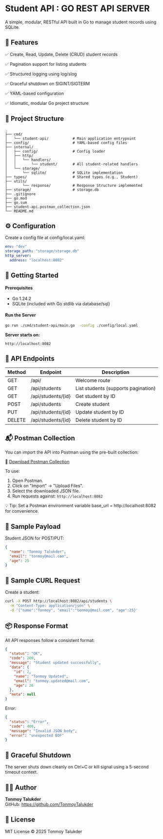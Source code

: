 # Student API : GO REST API SERVER
A simple, modular, RESTful API built in Go to manage student records using SQLite.

## 🚀 Features
✅ Create, Read, Update, Delete (CRUD) student records

✅ Pagination support for listing students

✅ Structured logging using log/slog

✅ Graceful shutdown on SIGINT/SIGTERM

✅ YAML-based configuration

✅ Idiomatic, modular Go project structure

## 📁 Project Structure
```
.
├── cmd/
│   └── student-api/           # Main application entrypoint
├── config/                    # YAML-based config files
├── internal/
│   ├── config/                # Config loader
│   ├── http/
│   │   └── handlers/
│   │       └── student/       # All student-related handlers
│   └── storage/
│       └── sqlite/            # SQLite implementation
├── types/                     # Shared types (e.g., Student)
├── utils/
│       └── response/          # Response Structure implemented
├── storage/                   # storage.db
├── .gitignore
├── go.mod
├── go.sum
├── student-api.postman_collection.json
└── README.md
```

## ⚙️ Configuration
Create a config file at config/local.yaml:
```yml
env: "dev"
storage_path: "storage/storage.db"
http_server:
  address: "localhost:8082"
``` 

## 🏁 Getting Started
#### Prerequisites
- Go 1.24.2
- SQLite (included with Go stdlib via database/sql)

#### Run the Server
```bash
go run ./cmd/student-api/main.go  -config ./config/local.yaml 
```
**Server starts on:**
```arduino
http://localhost:8082
```

## 📡 API Endpoints
| Method | Endpoint           | Description                         |
| ------ | ------------------ | ----------------------------------- |
| GET    | /api/              | Welcome route                       |
| GET    | /api/students      | List students (supports pagination) |
| GET    | /api/students/{id} | Get student by ID                   |
| POST   | /api/students      | Create student                      |
| PUT    | /api/students/{id} | Update student by ID                |
| DELETE | /api/students/{id} | Delete student by ID                |

## 📬 Postman Collection

You can import the API into Postman using the pre-built collection:

🔗 [Download Postman Collection](./student-api.postman_collection.json)

To use:

1. Open Postman.
2. Click on "Import" → "Upload Files".
3. Select the downloaded JSON file.
4. Run requests against: `http://localhost:8082`

💡 Tip: Set a Postman environment variable base_url = http://localhost:8082 for convenience.


## 📝 Sample Payload
Student JSON for POST/PUT:
```json
{
  "name": "Tonmoy Talukder",
  "email": "tonmoy@mail.com",
  "age": 25
}
```

## 🧪 Sample CURL Request
Create a student:
```bash
curl -X POST http://localhost:8082/api/students \
  -H "Content-Type: application/json" \
  -d '{"name":"Tonmoy", "email":"tonmoy@mail.com", "age":25}'
```

## 📦 Response Format
All API responses follow a consistent format:
```json
{
  "status": "OK",
  "code": 200,
  "message": "Student updated successfully",
  "data": {
    "id": 2,
    "name": "Tonmoy Updated",
    "email": "tonmoy.updated@mail.com",
    "age": 26
  },
  "meta": null
}
```

Error:
```json
{
  "status": "Error",
  "code": 400,
  "message": "Invalid JSON body",
  "error": "unexpected EOF"
}
```

## 🛑 Graceful Shutdown
The server shuts down cleanly on Ctrl+C or kill signal using a 5-second timeout context.

## 👨‍💻 Author
**Tonmoy Talukder** <br/>
GitHub: https://github.com/TonmoyTalukder

## 📄 License
MIT License © 2025 Tonmoy Talukder